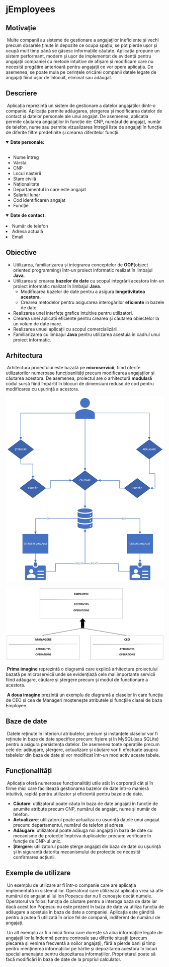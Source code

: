 # jEmployees


## Motivație

&nbsp;Multe companii au sisteme de gestionare a angajaților ineficiente și vechi precum dosarele ținute în depozite ce ocupa spațiu, se pot pierde ușor și ocupă mult timp până se găsesc informațiile căutate.
Aplicația propune un sistem performant, modern și ușor de implementat de evidență pentru angajații companiei cu metode intuitive de afișare și modificare care nu necesită pregătire anterioară pentru angajații ce vor opera aplicația.
De asemenea, se poate mula pe cerințele oricărei companii datele legate de angajați fiind ușor de înlocuit, eliminat sau adăugat.

## Descriere

&nbsp;Aplicația reprezintă un sistem de gestionare a datelor angajaților dintr-o companie.
Aplicația permite adăugarea, ștergerea și modificarea datelor de contact și datelor personale ale unui angajat.
De asemenea, aplicația permite căutarea angajaților în funcție de: CNP, numărul de angajat, număr de telefon, nume sau permite vizualizarea întregii liste de angajați în funcție de diferite filtre predefinite și crearea diferitelor funcții.

<details open>
<summary> <b>Date personale:</b></summary>
<br>
  <ul>
<li> Nume întreg </li>
<li> Vârsta </li>
<li> CNP </li>
<li>Locul nașterii</li>
<li>Stare civilă</li>
<li> Naționalitate </li>
<li> Departamentul în care este angajat </li>
<li> Salariul lunar </li>
<li>Cod identificaren angajat</li>
<li>Funcție</li>
    </ul>
</details>

<details open>
<summary><b>Date de contact:</b></summary>
<br>
<li>Număr de telefon</li>
<li>Adresa actuală</li>
<li>Email</li> 
</details>

## Obiective

* Utilizarea, familiarizarea și integrarea conceptelor de **OOP**(object oriented programming) într-un proiect informatic realizat în limbajul **Java**.
* Utilizarea și crearea **bazelor de date** cu scopul integrării acestora într-un proiect informatic realizat în limbajul **Java**.
  - Modificarea bazelor de date pentru a asigura **longetivitatea acestora**.
   - Crearea metodelor pentru asigurarea interogărilor **eficiente** in bazele de date.
* Realizarea unei interfețe grafice intuitive pentru utilizatori.
* Crearea unei aplicații eficiente pentru crearea și căutarea obiectelor la un volum de date mare.
* Realizarea unuei aplicații cu scopul comercializării.
* Familiarizarea cu limbajul **Java** pentru utilizarea acestuia în cadrul unui proiect informatic.

## Arhitectura

&nbsp;Arhitectura proiectului este bazată pe **microservicii**, fiind oferite utilizatorilor numeroase funcțioanlități precum modificarea angajaților și căutarea acestora. De asemenea, proiectul are o arhitectură **modulară** codul sursă fiind împărțit în blocuri de dimensiuni reduse de cod pentru modificarea cu ușurință a acestora.

![Exemplu de procese pentru arhitectura microserviciilor](documentatie-ghid-utlizare-raport/Vizualizarea_proceselor.png)

![Diagrama claselor exemplu](documentatie-ghid-utlizare-raport/diagrame_clase2.png)

&nbsp;**Prima imagine** reprezintă o diagramă care explică arhitectura proiectului bazată pe microservicii unde se evidențiază cele mai importante servicii fiind adăugare, căutare și ștergere precum și modul de functionare a acestora.

&nbsp;**A doua imagine** prezintă un exemplu de diagramă a claselor în care funcția de CEO și cea de Manageri moștenește atributele și funcțiile clasei de baza Employee.

## Baze de date

&nbsp;Datele reținute în interiorul atributelor, precum și instanțele claselor vor fi reținute în baze de date specifice precum: fișiere și în MySQL(sau SQLite) pentru a asigura persistența datelor. De asemenea toate operațiile precum cele de: adăugare, ștergere, actualizare și căutare vor fi efectuate asupra tabelelor din baza de date și vor modificat într-un mod activ aceste tabele.
## Funcționalități

&nbsp;Aplicația oferă numeroase funcționalități utile atât în corporații cât și în firme mici care facilitează gestionarea bazelor de date într-o manieră intuitivă, rapidă pentru utilizator și eficientă pentru bazele de date.

<ul>
  <li><b>Căutare</b>: utilizatorul poate căuta în baza de date angajați în funcție de anumite atribute precum CNP, numărul de angajat, nume și număr de telefon.</li>
  <li><b>Actualizare</b>: utilizatorul poate actualiza cu ușurință datele unui angajat precum: departamentul, numărul de telefon și adresa.</li>
  <li><b>Adăugare</b>: utilizatorul poate adăuga noi angajați în baza de date cu mecanisme de protecție împtriva duplicatelor precum: verificare în funcție de CNP-ul unic.</li>
  <li><b>Ștergere</b>: utilizatorul poate șterge angajați din baza de date cu ușurință și în siguranță datorita mecanismului de protecție ce necesită confirmarea acțiunii.</li>
</ul>

## Exemple de utilizare

&nbsp;Un exemplu de utilizare ar fi într-o companie care are aplicația implementată in sistemul lor. Operatorul care utilizează aplicația vrea să afle numărul de angajat al lui Ion Popescu dar nu îi cunoaște decât numele. Operatorul va folosi funcția de căutare pentru a interoga baza de date iar dacă acest Ion Popescu nu este prezent în baza de date va utiliza funcția de adăugare a acestuia în baza de date a companiei. Aplicația este gândită pentru a putea fi utilizată în orice fel de companii, indiferent de numărul de angajați.

&nbsp;Un alt exemplu ar fi o mică firma care dorește să aiba informațiile legate de angajații lor la îndemnă pentru controale sau diferite situații (precum plecarea și venirea frecventă a noilor angajați), fără a pierde bani și timp pentru menținerea informațiilor pe hârtie și depozitarea acestora în locuri special amenajate pentru depozitarea informațiilor. Proprietarul poate să facă modificări în baza de date de la propriul calculator.
